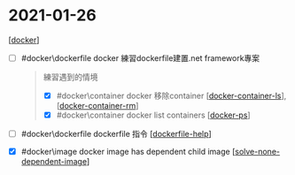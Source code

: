 # 2021-01-26

[[docker]]

- [ ] #docker\dockerfile docker 練習dockerfile建置.net framework專案
    > 練習遇到的情境
    > - [x] #docker\container docker 移除container [[docker-container-ls]],[[docker-container-rm]]
    > - [x] #docker\container docker list containers [[docker-ps]]
- [ ] #docker\dockerfile dockerfile 指令 [[dockerfile-help]]
- [x] #docker\image docker image has dependent child image [[solve-none-dependent-image]]


[//begin]: # "Autogenerated link references for markdown compatibility"
[docker]: ../../../../devops/7-operate/learning/docker/docker.md "Docker"
[docker-container-ls]: ../../../../devops/7-operate/learning/docker/docker-container-ls.md "Docker Container Ls"
[docker-container-rm]: ../../../../devops/7-operate/learning/docker/docker-container-rm.md "Docker Container rm"
[docker-ps]: ../../../../devops/7-operate/learning/docker/docker-ps.md "Docker Ps"
[dockerfile-help]: ../../../../devops/7-operate/learning/docker/dockerfile-help.md "Dockerfile"
[solve-none-dependent-image]: ../../../../devops/7-operate/learning/docker/solve-none-dependent-image.md "Solve None Dependent Image"
[//end]: # "Autogenerated link references"